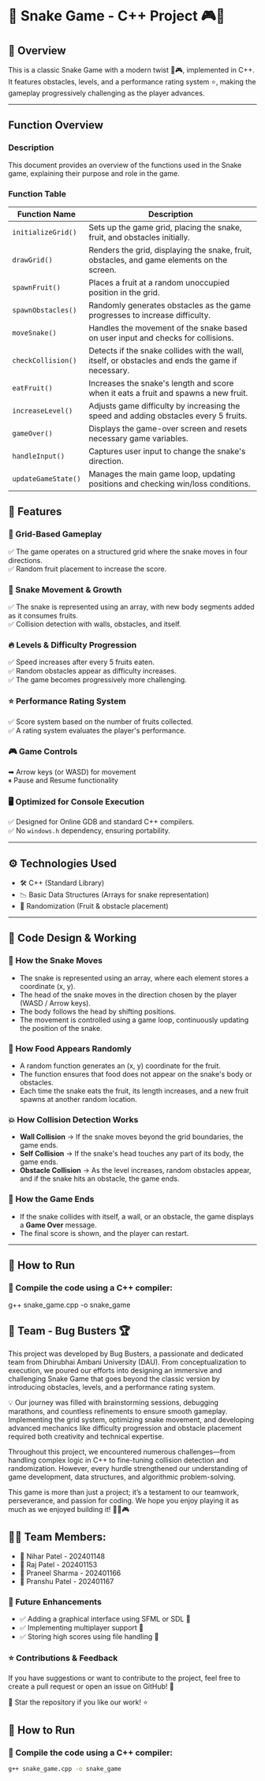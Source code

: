 # 🐍 Snake Game - C++ Project 🎮🚀

## 📌 Overview

This is a classic Snake Game with a modern twist 🔹🎮, implemented in C++. It features obstacles, levels, and a performance rating system ⭐, making the gameplay progressively challenging as the player advances.

---
## Function Overview

### Description
This document provides an overview of the functions used in the Snake game, explaining their purpose and role in the game.

### Function Table

| Function Name      | Description |
|-------------------|-------------|
| `initializeGrid()` | Sets up the game grid, placing the snake, fruit, and obstacles initially. |
| `drawGrid()` | Renders the grid, displaying the snake, fruit, obstacles, and game elements on the screen. |
| `spawnFruit()` | Places a fruit at a random unoccupied position in the grid. |
| `spawnObstacles()` | Randomly generates obstacles as the game progresses to increase difficulty. |
| `moveSnake()` | Handles the movement of the snake based on user input and checks for collisions. |
| `checkCollision()` | Detects if the snake collides with the wall, itself, or obstacles and ends the game if necessary. |
| `eatFruit()` | Increases the snake's length and score when it eats a fruit and spawns a new fruit. |
| `increaseLevel()` | Adjusts game difficulty by increasing the speed and adding obstacles every 5 fruits. |
| `gameOver()` | Displays the game-over screen and resets necessary game variables. |
| `handleInput()` | Captures user input to change the snake's direction. |
| `updateGameState()` | Manages the main game loop, updating positions and checking win/loss conditions. |

## 🌟 Features

### 🎯 Grid-Based Gameplay
✅ The game operates on a structured grid where the snake moves in four directions.  
✅ Random fruit placement to increase the score.  

### 🐍 Snake Movement & Growth
✅ The snake is represented using an array, with new body segments added as it consumes fruits.  
✅ Collision detection with walls, obstacles, and itself.  

### 🔥 Levels & Difficulty Progression
✅ Speed increases after every 5 fruits eaten.  
✅ Random obstacles appear as difficulty increases.  
✅ The game becomes progressively more challenging.  

### ⭐ Performance Rating System
✅ Score system based on the number of fruits collected.  
✅ A rating system evaluates the player's performance.  

### 🎮 Game Controls
➡ Arrow keys (or WASD) for movement  
⏸ Pause and Resume functionality  

### 🖥 Optimized for Console Execution
✅ Designed for Online GDB and standard C++ compilers.  
✅ No `windows.h` dependency, ensuring portability.  

---

## ⚙ Technologies Used

- 🛠 C++ (Standard Library)  
- 📉 Basic Data Structures (Arrays for snake representation)  
- 🎢 Randomization (Fruit & obstacle placement)  

---

## 🫠 Code Design & Working

### 🐍 How the Snake Moves
- The snake is represented using an array, where each element stores a coordinate (x, y).  
- The head of the snake moves in the direction chosen by the player (WASD / Arrow keys).  
- The body follows the head by shifting positions.  
- The movement is controlled using a game loop, continuously updating the position of the snake.  

### 🍎 How Food Appears Randomly
- A random function generates an (x, y) coordinate for the fruit.  
- The function ensures that food does not appear on the snake's body or obstacles.  
- Each time the snake eats the fruit, its length increases, and a new fruit spawns at another random location.  

### 💥 How Collision Detection Works
- **Wall Collision** → If the snake moves beyond the grid boundaries, the game ends.  
- **Self Collision** → If the snake's head touches any part of its body, the game ends.  
- **Obstacle Collision** → As the level increases, random obstacles appear, and if the snake hits an obstacle, the game ends.  

### 🎯 How the Game Ends
- If the snake collides with itself, a wall, or an obstacle, the game displays a **Game Over** message.  
- The final score is shown, and the player can restart.  

---

## 🚀 How to Run
### 📌 Compile the code using a C++ compiler:

g++ snake_game.cpp -o snake_game


## 👥 Team - Bug Busters 🏆
This project was developed by Bug Busters, a passionate and dedicated team from Dhirubhai Ambani University (DAU). From conceptualization to execution, we poured our efforts into designing an immersive and challenging Snake Game that goes beyond the classic version by introducing obstacles, levels, and a performance rating system.

💡 Our journey was filled with brainstorming sessions, debugging marathons, and countless refinements to ensure smooth gameplay. Implementing the grid system, optimizing snake movement, and developing advanced mechanics like difficulty progression and obstacle placement required both creativity and technical expertise.

Throughout this project, we encountered numerous challenges—from handling complex logic in C++ to fine-tuning collision detection and randomization. However, every hurdle strengthened our understanding of game development, data structures, and algorithmic problem-solving.

This game is more than just a project; it’s a testament to our teamwork, perseverance, and passion for coding. We hope you enjoy playing it as much as we enjoyed building it! 🚀🐍🎮

## 👨‍💻 Team Members:
- 📌 Nihar Patel - 202401148
- 📌 Raj Patel - 202401153
- 📌 Praneel Sharma - 202401166
- 📌 Pranshu Patel - 202401167

### 🔮 Future Enhancements
- ✅ Adding a graphical interface using SFML or SDL 🎨
- ✅ Implementing multiplayer support 👥
- ✅ Storing high scores using file handling 📁

### ⭐ Contributions & Feedback
If you have suggestions or want to contribute to the project, feel free to create a pull request or open an issue on GitHub! 🚀

📌 Star the repository if you like our work! ⭐

## 🚀 How to Run
### 📌 Compile the code using a C++ compiler:
```sh
g++ snake_game.cpp -o snake_game





